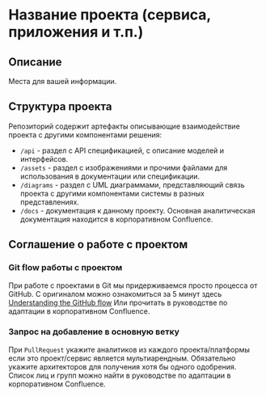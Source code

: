 # Название проекта (сервиса, приложения и т.п.)

## Описание

Места для вашей информации.

## Структура проекта

Репозиторий содержит артефакты описывающие взаимодействие проекта с другими компонентами решения:

- `/api` - раздел с API спецификацией, с описание моделей и интерфейсов.
- `/assets` - раздел с изображениями и прочими файлами для использования в документации или спецификации.
- `/diagrams` - раздел с UML диаграммами, представляющий связь проекта с другими компонентами системы в разных представлениях.
- `/docs` - документация к данному проекту. Основная аналитическая документация находится в корпоративном Confluence.

## Соглашение о работе с проектом

### Git flow работы с проектом

При работе с проектами в Git мы придерживаемся просто процесса от GitHub.
С оригиналом можно ознакомиться за 5 минут здесь [Understanding the GitHub flow]([https://guides.github.com/introduction/flow/)
Или прочитать в руководстве по адаптации в корпоративном Confluence.

### Запрос на добавление в основную ветку

При `PullRequest` укажите аналитиков из каждого проекта/платформы если это проект/сервис является мультиарендным.
Обязательно укажите архитекторов для получения хотя бы одного одобрения.
Список лиц и групп можно найти в руководстве по адаптации в корпоративном Confluence.
